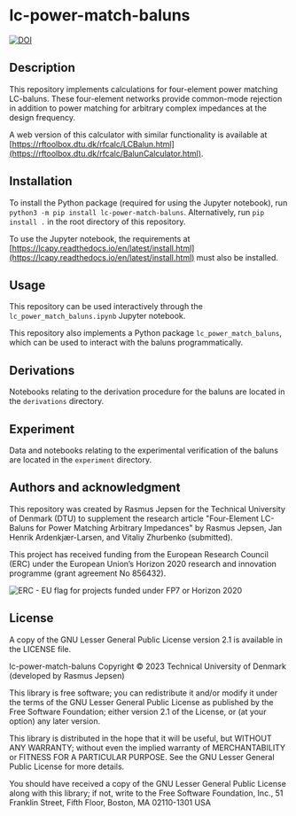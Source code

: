 # lc-power-match-baluns

[![DOI](https://zenodo.org/badge/702896716.svg)](https://zenodo.org/badge/latestdoi/702896716)

## Description
This repository implements calculations for four-element power matching LC-baluns.
These four-element networks provide common-mode rejection in addition to power matching for arbitrary complex impedances at the design frequency.

A web version of this calculator with similar functionality is available at [https://rftoolbox.dtu.dk/rfcalc/LCBalun.html](https://rftoolbox.dtu.dk/rfcalc/BalunCalculator.html).

## Installation
To install the Python package (required for using the Jupyter notebook), run `python3 -m pip install lc-power-match-baluns`.
Alternatively, run `pip install .` in the root directory of this repository.

To use the Jupyter notebook, the requirements at [https://lcapy.readthedocs.io/en/latest/install.html](https://lcapy.readthedocs.io/en/latest/install.html) must also be installed.

## Usage
This repository can be used interactively through the `lc_power_match_baluns.ipynb` Jupyter notebook.

This repository also implements a Python package `lc_power_match_baluns`, which can be used to interact with the baluns programmatically.

## Derivations
Notebooks relating to the derivation procedure for the baluns are located in the `derivations` directory.

## Experiment
Data and notebooks relating to the experimental verification of the baluns are located in the `experiment` directory.

## Authors and acknowledgment
This repository was created by Rasmus Jepsen for the Technical University of Denmark (DTU) to supplement the research article "Four-Element LC-Baluns for Power Matching Arbitrary Impedances" by Rasmus Jepsen, Jan Henrik Ardenkjær-Larsen, and Vitaliy Zhurbenko (submitted).

This project has received funding from the European Research Council (ERC) under the European Union’s Horizon 2020 research and innovation programme (grant agreement No 856432).

![ERC - EU flag for projects funded under FP7 or Horizon 2020](https://erc.europa.eu/sites/default/files/LOGO_ERC-FLAG_EU%20NEGATIF.jpg)

## License
A copy of the GNU Lesser General Public License version 2.1 is available in the LICENSE file.

lc-power-match-baluns
Copyright © 2023 Technical University of Denmark (developed by Rasmus Jepsen)

This library is free software; you can redistribute it and/or
modify it under the terms of the GNU Lesser General Public
License as published by the Free Software Foundation; either
version 2.1 of the License, or (at your option) any later version.

This library is distributed in the hope that it will be useful,
but WITHOUT ANY WARRANTY; without even the implied warranty of
MERCHANTABILITY or FITNESS FOR A PARTICULAR PURPOSE.  See the GNU
Lesser General Public License for more details.

You should have received a copy of the GNU Lesser General Public
License along with this library; if not, write to the Free Software
Foundation, Inc., 51 Franklin Street, Fifth Floor, Boston, MA  02110-1301  USA